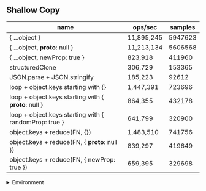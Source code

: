 ## Shallow Copy

|name|ops/sec|samples|
|-|-|-|
|{ ...object }|11,895,245|5947623|
|{ ...object, __proto__: null }|11,213,134|5606568|
|{ ...object, newProp: true }|823,918|411960|
|structuredClone|306,729|153365|
|JSON.parse + JSON.stringify|185,223|92612|
|loop + object.keys starting with {}|1,447,391|723696|
|loop + object.keys starting with { __proto__: null }|864,355|432178|
|loop + object.keys starting with { randomProp: true }|641,799|320900|
|object.keys + reduce(FN, {})|1,483,510|741756|
|object.keys + reduce(FN, { __proto__: null })|839,297|419649|
|object.keys + reduce(FN, { newProp: true })|659,395|329698|


<details>
<summary>Environment</summary>

* __Machine:__ linux x64 | 4 vCPUs | 15.2GB Mem
* __Run:__ Mon Jun 24 2024 01:01:09 GMT+0000 (Coordinated Universal Time)
</details>

<!--
{"environment":{"platform":"linux","arch":"x64","cpus":4,"totalMemory":15.245216369628906},"benchmarks":[{"name":"{ ...object }","opsSec":11895245.238688992,"samples":5947623},{"name":"{ ...object, __proto__: null }","opsSec":11213134.430146981,"samples":5606568},{"name":"{ ...object, newProp: true }","opsSec":823918.8382740747,"samples":411960},{"name":"structuredClone","opsSec":306729.3902220392,"samples":153365},{"name":"JSON.parse + JSON.stringify","opsSec":185223.6843788394,"samples":92612},{"name":"loop + object.keys starting with {}","opsSec":1447391.5542035557,"samples":723696},{"name":"loop + object.keys starting with { __proto__: null }","opsSec":864355.5488068797,"samples":432178},{"name":"loop + object.keys starting with { randomProp: true }","opsSec":641799.3761707437,"samples":320900},{"name":"object.keys + reduce(FN, {})","opsSec":1483510.2791265384,"samples":741756},{"name":"object.keys + reduce(FN, { __proto__: null })","opsSec":839297.8354973944,"samples":419649},{"name":"object.keys + reduce(FN, { newProp: true })","opsSec":659395.0412393095,"samples":329698}]}-->
